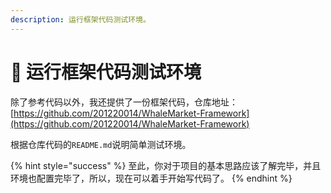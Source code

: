 ```yaml
---
description: 运行框架代码测试环境。
---
```


# 🧪 运行框架代码测试环境

除了参考代码以外，我还提供了一份框架代码，仓库地址： [https://github.com/201220014/WhaleMarket-Framework](https://github.com/201220014/WhaleMarket-Framework)

根据仓库代码的`README.md`说明简单测试环境。

{% hint style="success" %}
至此，你对于项目的基本思路应该了解完毕，并且环境也配置完毕了，所以，现在可以着手开始写代码了。
{% endhint %}

